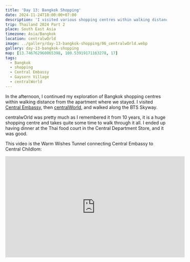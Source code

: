 ```yaml
---
title: 'Day 13: Bangkok Shopping'
date: 2024-11-24T18:00:00+07:00
description: 'I visited various shopping centres within walking distance of the apartment.'
trip: Thailand 2024 Part 2
place: South East Asia
timezone: Asia/Bangkok
location: centralwOrld
image: ../gallery/day-13-bangkok-shopping/06_centralwOrld.webp
gallery: day-13-bangkok-shopping
map: [13.746762960065398, 100.53919171163278, 17]
tags:
  - Bangkok
  - shopping
  - Central Embassy
  - Gaysorn Village
  - centralWorld
---
```


In the afternoon, I continued my exploration of Bangkok shopping centres within walking distance from the apartment where we stayed. I visited [Central Embassy](https://www.centralembassy.com), then [centralWorld](https://www.centralworld.co.th/en/home), and walked along the BTS Skyway.

centralwOrld was pretty much as I remembered it from 10 years, it is a huge shopping centre and takes quite some time to walk through it all. I ended up having dinner at the Thai food court in the Central Department Store, and it was good.

This video is the Warm Wishes Tunnel connecting Central Embassy to Central Childlom:

<iframe width="560" height="315" src="https://www.youtube.com/embed/WZI_C40xr54?si=1UPy1PqXn_LUG6_q" title="YouTube video player" frameborder="0" allow="accelerometer; autoplay; clipboard-write; encrypted-media; gyroscope; picture-in-picture; web-share" referrerpolicy="strict-origin-when-cross-origin" allowfullscreen></iframe>
